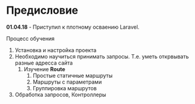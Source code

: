# Предисловие

**01.04.18** - Приступил к плотному осваению Laravel.

Процесс обучения

1. Установка и настройка проекта
2. Необходимо научиться принимать запросы. Т.е. уметь открвывать разные адресса сайта
   1. Изучение **Route**
      1. Простые статичные маршруты
      2. Маршруты с параметрами
      3. Группировка маршрутов
3. Обработка запросов, Контроллеры



